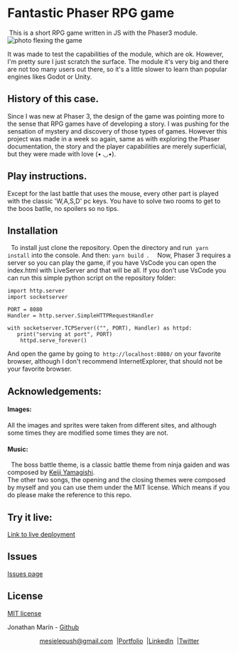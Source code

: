 # Fantastic Phaser RPG game
 This is a short RPG game written in JS with the Phaser3 module.
![photo flexing the game](https://i.imgur.com/5Y3137L.png)  
  
  It was made to test the capabilities of the module, which are ok. However, I'm pretty sure I just scratch the surface. The module it's very big and there are not too many users out there, so it's a little slower to learn than popular engines likes Godot or Unity.

## History of this case.

Since I was new at Phaser 3, the design of the game was pointing more to the sense that RPG games have of developing a story. I was pushing for the sensation of mystery and discovery of those types of games. However this project was made in a week so again, same as with exploring the Phaser documentation, the story and the player capabilities are merely superficial, but they were made with love (• ◡•).


## Play instructions.

Except for the last battle that uses the mouse, every other part is played with the classic 'W,A,S,D' pc keys. You have to solve two rooms to get to the boos batlle, no spoilers so no tips.


## Installation  
  To install just clone the repository. Open the directory and run  ```yarn install``` into the console. And then: ```yarn build ```.  
  Now, Phaser 3 requires a server so you can play the game, if you have VsCode you can open the index.html with LiveServer and that will be all. If you don't use VsCode you can run this simple python script on the repository folder:  
 
 ```
import http.server
import socketserver

PORT = 8080
Handler = http.server.SimpleHTTPRequestHandler

with socketserver.TCPServer(("", PORT), Handler) as httpd:
    print("serving at port", PORT)
    httpd.serve_forever()
```

And open the game by going to``` http://localhost:8080/``` on your favorite browser, although I don't recommend InternetExplorer, that should not be your favorite browser.

## Acknowledgements:
#### Images:
All the images and sprites were taken from different sites, and although some 
times they are modified some times they are not.
#### Music:
 
The boss battle theme, is a classic battle theme from ninja gaiden and was composed by [Keiji Yamagishi](https://bit.ly/2OMxW2Z).  
The other two songs, the opening and the closing themes were composed by myself and you can use them under the MIT license. Which means if you do please make the reference to this repo.

## Try it live:
[Link to live deployment](https://5f179f28444ec1f7f61ea158--objective-nobel-a8f862.netlify.app/)
## Issues
[Issues page](https://github.com/mesielepush/NewPhaserTest/issues)  

## License
[MIT license](https://en.wikipedia.org/wiki/MIT_License)

Jonathan Marín - [Github](https://github.com/mesielepush)


<p align="center" style="display: flex; justify-content: center; align-items: center;">
    <a target="_blank" href="https://mail.google.com/mail/?view=cm&fs=1&tf=1&to=mesielepush@gmail.com">
      mesielepush@gmail.com
    </a> &nbsp; |
    <a target="_blank" href="https://github.com/mesielepush?tab=repositories">
       Portfolio
    </a> &nbsp; |
    <a target="_blank" href="https://www.linkedin.com/in/jonathan-nava-mar%C3%ADn-94659318b/">
      LinkedIn
    </a> &nbsp; |
    <a target="_blank" href="">
      Twitter
    </a>
</p>